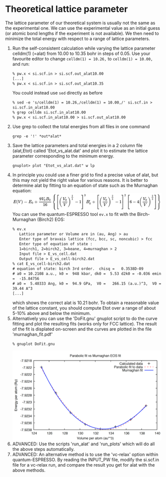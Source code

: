 # Theoretical lattice parameter
The lattice parameter of our theoretical system is usually not the same as the experimental one.
We can use the experimental value as an initial guess (or atomic bond lengths if the experiment is not available).
We then need to minimize the total energy with respect to a range of lattice parameters.
  1. Run the self-consistent calculation while varying the lattice parameter celldm(1) (=alat) from 10.00 to 10.35 bohr in steps of 0.05. Use your favourite editor to change `celldm(1) = 10.26,` to `celldm(1) = 10.00,` and run:
      ```
      % pw.x < si.scf.in > si.scf.out_alat10.00
      [...]
      % pw.x < si.scf.in > si.scf.out_alat10.35
      ```
      You could instead use `sed` directly as before
      ```
      % sed -e 's/celldm(1) = 10.26,/celldm(1) = 10.00,/' si.scf.in > si.scf.in_alat10.00
      % grep celldm si.scf.in_alat10.00
      % pw.x < si.scf.in_alat10.00 > si.scf.out_alat10.00
      ```
  2. Use grep to collect the total energies from all files in one command
      ```
      grep -e '!' *out*alat*
      ```
  3. Save the lattice parameters and total energies in a 2 column file (alat,Etot) called 'Etot_vs_alat.dat' and plot it to estimate the lattice parameter corresponding to the minimum energy.
     ```
     gnuplot> plot "Etot_vs_alat.dat" w lp  
     ```
  4. In principle you could use a finer grid to find a precise value of alat, but this may not yield the right value for various reasons. It is better to determine alat by fitting to an equation of state such as the Murnaghan equation:
     ![Third-order Birch–Murnaghan isothermal equation of state](Ref/birch.png?raw=true "Birch-Murnaghan EOS")
     You can use the quantum-ESPRESSO tool `ev.x` to fit with the Birch-Murnaghan (Birch2) EOS:
     ```
     % ev.x
        Lattice parameter or Volume are in (au, Ang) > au
        Enter type of bravais lattice (fcc, bcc, sc, noncubic) > fcc
        Enter type of equation of state :
        1=birch1, 2=birch2, 3=keane, 4=murnaghan > 2
        Input file > E_vs_cell.dat
        Output file > E_vs_cell-birch2.dat
     % cat E_vs_cell-birch2.dat
     # equation of state: birch 3rd order.  chisq =   0.3538D-09
     # a0 = 10.2108 a.u., k0 =  948 kbar, dk0 =  5.53 d2k0 = -0.036 emin =  -15.84756
     # a0 =  5.40333 Ang, k0 =  94.9 GPa,  V0 =   266.15 (a.u.)^3,  V0 =   39.44 A^3 
     [...]
     ```
     which shows the correct alat is 10.21 bohr. To obtain a reasonable value of the lattice constant, you should compute Etot over a range of about 5-10% above and below the minimum.
  5. Alternatively you can use the 'DoFit.gnu' gnuplot script to do the curve fitting and plot the resulting fits (works only for FCC lattice). The result of the fit is displated on-screen and the curves are plotted in the file 'murnaghan_fit.pdf'
     ```
     % gnuplot DoFit.gnu
     ```
     ![Murnaghan and parabolic fits](Ref/murnagan_fit.png?raw=true "Murnaghan fits")
  6. ADVANCED: Use the scripts 'run_alat' and 'run_plots' which will do all the above steps automatically.
  7. ADVANCED: An alternative method is to use the 'vc-relax' option within quantum-ESPRESSO. By reading the INPUT_PW file, modify the si.scf.in file for a vc-relax run, and compare the result you get for alat with the above methods.


